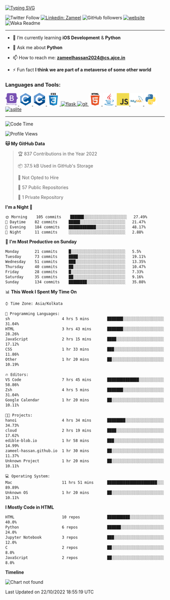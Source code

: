 [![Typing SVG](https://readme-typing-svg.herokuapp.com?lines=Hey%2C+I'm+Zameel;I+am+a+Full+Stack+Developer;I+am+a+CS+Student)](https://git.io/typing-svg)

![Twitter Follow](https://img.shields.io/twitter/follow/hassan_zameel?label=Follow)
[![Linkedin: Zameel](https://img.shields.io/badge/-zameelhassan-blue?style=flat-square&logo=Linkedin&logoColor=white&link=https://www.linkedin.com/in/zameelhassan/)](https://www.linkedin.com/in/zameelhassan/)
![GitHub followers](https://img.shields.io/github/followers/zameel7?label=Follow&style=social)
[![website](https://img.shields.io/badge/Website-ffffff.svg?&style=flat&logo=Google-Chrome&link=http://zameel7.github.io/)](http://zameel7.github.io/)
![Waka Readme](https://github.com/zameel7/zameel7/workflows/Waka%20Readme/badge.svg)
<hr>


- 🌱 I’m currently learning **iOS Development** & **Python**

- 💬 Ask me about **Python**

- 📫 How to reach me: **zameelhassan2024@cs.ajce.in**

- ⚡ Fun fact **I think we are part of a metaverse of some other world**


<h3 align="left">Languages and Tools:</h3>
<p align="left"> <a href="https://getbootstrap.com" target="_blank" rel="noreferrer"> <img src="https://raw.githubusercontent.com/devicons/devicon/master/icons/bootstrap/bootstrap-plain-wordmark.svg" alt="bootstrap" width="40" height="40"/> </a> <a href="https://www.cprogramming.com/" target="_blank" rel="noreferrer"> <img src="https://raw.githubusercontent.com/devicons/devicon/master/icons/c/c-original.svg" alt="c" width="40" height="40"/> </a> <a href="https://www.w3schools.com/cpp/" target="_blank" rel="noreferrer"> <img src="https://raw.githubusercontent.com/devicons/devicon/master/icons/cplusplus/cplusplus-original.svg" alt="cplusplus" width="40" height="40"/> </a> <a href="https://www.w3schools.com/css/" target="_blank" rel="noreferrer"> <img src="https://raw.githubusercontent.com/devicons/devicon/master/icons/css3/css3-original-wordmark.svg" alt="css3" width="40" height="40"/> </a> <a href="https://flask.palletsprojects.com/" target="_blank" rel="noreferrer"> <img src="https://www.vectorlogo.zone/logos/pocoo_flask/pocoo_flask-icon.svg" alt="flask" width="40" height="40"/> </a> <a href="https://git-scm.com/" target="_blank" rel="noreferrer"> <img src="https://www.vectorlogo.zone/logos/git-scm/git-scm-icon.svg" alt="git" width="40" height="40"/> </a> <a href="https://www.w3.org/html/" target="_blank" rel="noreferrer"> <img src="https://raw.githubusercontent.com/devicons/devicon/master/icons/html5/html5-original-wordmark.svg" alt="html5" width="40" height="40"/> </a> <a href="https://www.java.com" target="_blank" rel="noreferrer"> <img src="https://raw.githubusercontent.com/devicons/devicon/master/icons/java/java-original.svg" alt="java" width="40" height="40"/> </a> <a href="https://developer.mozilla.org/en-US/docs/Web/JavaScript" target="_blank" rel="noreferrer"> <img src="https://raw.githubusercontent.com/devicons/devicon/master/icons/javascript/javascript-original.svg" alt="javascript" width="40" height="40"/> </a> <a href="https://www.mysql.com/" target="_blank" rel="noreferrer"> <img src="https://raw.githubusercontent.com/devicons/devicon/master/icons/mysql/mysql-original-wordmark.svg" alt="mysql" width="40" height="40"/> </a> <a href="https://www.python.org" target="_blank" rel="noreferrer"> <img src="https://raw.githubusercontent.com/devicons/devicon/master/icons/python/python-original.svg" alt="python" width="40" height="40"/> </a> <a href="https://www.sqlite.org/" target="_blank" rel="noreferrer"> <img src="https://www.vectorlogo.zone/logos/sqlite/sqlite-icon.svg" alt="sqlite" width="40" height="40"/> </a> </p>

<hr>

<!--START_SECTION:waka-->
![Code Time](http://img.shields.io/badge/Code%20Time-42%20hrs%2047%20mins-blue)

![Profile Views](http://img.shields.io/badge/Profile%20Views-12-blue)

**🐱 My GitHub Data** 

> 🏆 837 Contributions in the Year 2022
 > 
> 📦 37.5 kB Used in GitHub's Storage 
 > 
> 🚫 Not Opted to Hire
 > 
> 📜 57 Public Repositories 
 > 
> 🔑 1 Private Repository 
 > 
**I'm a Night 🦉** 

```text
🌞 Morning    105 commits    ██████░░░░░░░░░░░░░░░░░░░   27.49% 
🌆 Daytime    82 commits     █████░░░░░░░░░░░░░░░░░░░░   21.47% 
🌃 Evening    184 commits    ████████████░░░░░░░░░░░░░   48.17% 
🌙 Night      11 commits     ░░░░░░░░░░░░░░░░░░░░░░░░░   2.88%

```
📅 **I'm Most Productive on Sunday** 

```text
Monday       21 commits     █░░░░░░░░░░░░░░░░░░░░░░░░   5.5% 
Tuesday      73 commits     ████░░░░░░░░░░░░░░░░░░░░░   19.11% 
Wednesday    51 commits     ███░░░░░░░░░░░░░░░░░░░░░░   13.35% 
Thursday     40 commits     ██░░░░░░░░░░░░░░░░░░░░░░░   10.47% 
Friday       28 commits     █░░░░░░░░░░░░░░░░░░░░░░░░   7.33% 
Saturday     35 commits     ██░░░░░░░░░░░░░░░░░░░░░░░   9.16% 
Sunday       134 commits    ████████░░░░░░░░░░░░░░░░░   35.08%

```


📊 **This Week I Spent My Time On** 

```text
⌚︎ Time Zone: Asia/Kolkata

💬 Programming Languages: 
sh                       4 hrs 5 mins        ███████░░░░░░░░░░░░░░░░░░   31.04% 
HTML                     3 hrs 43 mins       ███████░░░░░░░░░░░░░░░░░░   28.26% 
JavaScript               2 hrs 15 mins       ████░░░░░░░░░░░░░░░░░░░░░   17.12% 
CSS                      1 hr 33 mins        ███░░░░░░░░░░░░░░░░░░░░░░   11.86% 
Other                    1 hr 20 mins        ██░░░░░░░░░░░░░░░░░░░░░░░   10.19%

🔥 Editors: 
VS Code                  7 hrs 45 mins       ██████████████░░░░░░░░░░░   58.86% 
Zsh                      4 hrs 5 mins        ███████░░░░░░░░░░░░░░░░░░   31.04% 
Google Calendar          1 hr 20 mins        ██░░░░░░░░░░░░░░░░░░░░░░░   10.11%

🐱‍💻 Projects: 
hanoi                    4 hrs 34 mins       ████████░░░░░░░░░░░░░░░░░   34.73% 
cloud                    2 hrs 19 mins       ████░░░░░░░░░░░░░░░░░░░░░   17.62% 
edible-blob.io           1 hr 58 mins        ███░░░░░░░░░░░░░░░░░░░░░░   14.99% 
zameel-hassan.github.io  1 hr 30 mins        ██░░░░░░░░░░░░░░░░░░░░░░░   11.37% 
Unknown Project          1 hr 20 mins        ██░░░░░░░░░░░░░░░░░░░░░░░   10.11%

💻 Operating System: 
Mac                      11 hrs 51 mins      ██████████████████████░░░   89.89% 
Unknown OS               1 hr 20 mins        ██░░░░░░░░░░░░░░░░░░░░░░░   10.11%

```

**I Mostly Code in HTML** 

```text
HTML                     10 repos            ██████████░░░░░░░░░░░░░░░   40.0% 
Python                   6 repos             ██████░░░░░░░░░░░░░░░░░░░   24.0% 
Jupyter Notebook         3 repos             ███░░░░░░░░░░░░░░░░░░░░░░   12.0% 
C                        2 repos             ██░░░░░░░░░░░░░░░░░░░░░░░   8.0% 
JavaScript               2 repos             ██░░░░░░░░░░░░░░░░░░░░░░░   8.0%

```


**Timeline**

![Chart not found](https://raw.githubusercontent.com/zameel7/zameel7/master/charts/bar_graph.png) 


 Last Updated on 22/10/2022 18:55:19 UTC
<!--END_SECTION:waka-->
